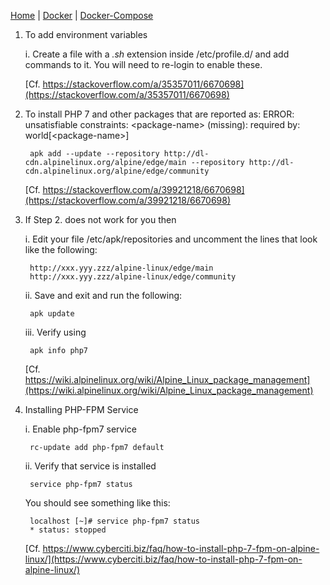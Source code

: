 [Home](../) | [Docker](../docker) | [Docker-Compose](../docker/compose)
1. To add environment variables

	i. Create a file with a _.sh_ extension inside /etc/profile.d/ and add commands to it. You will need to re-login to enable these.

	[Cf. https://stackoverflow.com/a/35357011/6670698](https://stackoverflow.com/a/35357011/6670698)


2. To install PHP 7 and other packages that are reported as:
	ERROR: unsatisfiable constraints:
  		&lt;package-name&gt; (missing):
    		required by: world[&lt;package-name&gt;]

		apk add --update --repository http://dl-cdn.alpinelinux.org/alpine/edge/main --repository http://dl-cdn.alpinelinux.org/alpine/edge/community

	[Cf. https://stackoverflow.com/a/39921218/6670698](https://stackoverflow.com/a/39921218/6670698)

3. If Step 2. does not work for you then

	i. Edit your file /etc/apk/repositories and uncomment the lines that look like the following:

		http://xxx.yyy.zzz/alpine-linux/edge/main
		http://xxx.yyy.zzz/alpine-linux/edge/community

	ii. Save and exit and run the following:

		apk update

	iii. Verify using

		apk info php7

	[Cf. https://wiki.alpinelinux.org/wiki/Alpine_Linux_package_management](https://wiki.alpinelinux.org/wiki/Alpine_Linux_package_management)

4. Installing PHP-FPM Service

	i. Enable php-fpm7 service

		rc-update add php-fpm7 default

	ii. Verify that service is installed

		service php-fpm7 status

	You should see something like this:

		localhost [~]# service php-fpm7 status
		* status: stopped

	[Cf. https://www.cyberciti.biz/faq/how-to-install-php-7-fpm-on-alpine-linux/](https://www.cyberciti.biz/faq/how-to-install-php-7-fpm-on-alpine-linux/)